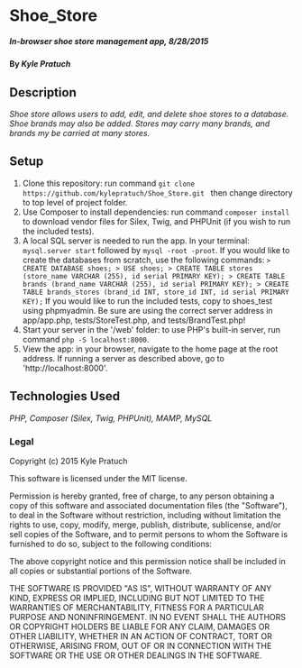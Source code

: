 # Shoe_Store

##### _In-browser shoe store management app, 8/28/2015_

#### By _Kyle Pratuch_

## Description

_Shoe store allows users to add, edit, and delete shoe stores to a database. Shoe brands may also be added. Stores may carry many brands, and brands my be carried at many stores._

## Setup

 1. Clone this repository: run command ```git clone https://github.com/kylepratuch/Shoe_Store.git ``` then change directory to top level of project folder.
 2. Use Composer to install dependencies: run command ```composer install ``` to download vendor files for Silex, Twig, and PHPUnit (if you wish to run the included tests).
 3. A local SQL server is needed to run the app.
    In your terminal: ```mysql.server start``` followed by ```mysql -root -proot```.
    If you would like to create the databases from scratch, use the following commands:
        ```
        > CREATE DATABASE shoes;
        > USE shoes;
        > CREATE TABLE stores (store_name VARCHAR (255), id serial PRIMARY KEY);
        > CREATE TABLE brands (brand_name VARCHAR (255), id serial PRIMARY KEY);
        > CREATE TABLE brands_stores (brand_id INT, store_id INT, id serial PRIMARY KEY);
        ```
        If you would like to run the included tests, copy to shoes_test using phpmyadmin.
        Be sure are using the correct server address in app/app.php, tests/StoreTest.php, and tests/BrandTest.php!
 4. Start your server in the '/web' folder: to use PHP's built-in server, run command ```php -S localhost:8000```.
 5. View the app: in your browser, navigate to the home page at the root address. If running a server as described above, go to 'http://localhost:8000'.

## Technologies Used

_PHP, Composer (Silex, Twig, PHPUnit), MAMP, MySQL_

### Legal

Copyright (c) 2015 Kyle Pratuch

This software is licensed under the MIT license.

Permission is hereby granted, free of charge, to any person obtaining a copy
of this software and associated documentation files (the "Software"), to deal
in the Software without restriction, including without limitation the rights
to use, copy, modify, merge, publish, distribute, sublicense, and/or sell
copies of the Software, and to permit persons to whom the Software is
furnished to do so, subject to the following conditions:

The above copyright notice and this permission notice shall be included in
all copies or substantial portions of the Software.

THE SOFTWARE IS PROVIDED "AS IS", WITHOUT WARRANTY OF ANY KIND, EXPRESS OR
IMPLIED, INCLUDING BUT NOT LIMITED TO THE WARRANTIES OF MERCHANTABILITY,
FITNESS FOR A PARTICULAR PURPOSE AND NONINFRINGEMENT. IN NO EVENT SHALL THE
AUTHORS OR COPYRIGHT HOLDERS BE LIABLE FOR ANY CLAIM, DAMAGES OR OTHER
LIABILITY, WHETHER IN AN ACTION OF CONTRACT, TORT OR OTHERWISE, ARISING FROM,
OUT OF OR IN CONNECTION WITH THE SOFTWARE OR THE USE OR OTHER DEALINGS IN
THE SOFTWARE.
